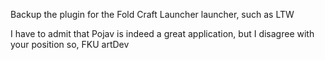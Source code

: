 Backup the plugin for the Fold Craft Launcher launcher, such as LTW

I have to admit that Pojav is indeed a great application, but I disagree with your position so, FKU artDev
